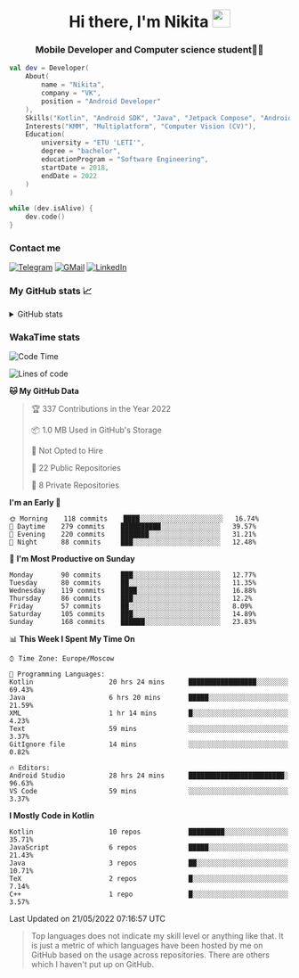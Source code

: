 <h1 align="center">
Hi there, I'm Nikita 
<img src="https://github.com/blackcater/blackcater/raw/main/images/Hi.gif" height="32"/>
</h1>
<h3 align="center">Mobile Developer and Computer science student👨‍💻</h3>

```kotlin
val dev = Developer(
    About(
        name = "Nikita",
        company = "VK",
        position = "Android Developer"
    ),
    Skills("Kotlin", "Android SDK", "Java", "Jetpack Compose", "Android Jetpack"),
    Interests("KMM", "Multiplatform", "Computer Vision (CV)"),
    Education(
        university = "ETU 'LETI'",
        degree = "bachelor",
        educationProgram = "Software Engineering",
        startDate = 2018,
        endDate = 2022
    )
)

while (dev.isAlive) {
    dev.code()
}
```

### Contact me

[![Telegram](https://img.shields.io/badge/Telegram-white?style=for-the-badge&logo=telegram&logoColor=29e9ea)](https://t.me/po4yka)
[![GMail](https://img.shields.io/badge/Gmail-white?style=for-the-badge&logo=gmail&logoColor=d14836)](mailto:pochaev.nik@gmail.com)
[![LinkedIn](https://img.shields.io/badge/linkedin%20-white.svg?&style=for-the-badge&logo=linkedin&logoColor=%230077B5)](https://www.linkedin.com/in/nikita-pochaev-415b5a1a1)

### My GitHub stats 📈

<details>
  <summary>GitHub stats</summary>
  <p align="center">
    <img src="https://github-readme-stats.vercel.app/api?username=po4yka&show_icons=true&theme=dark" />
  </p>
</details>

### WakaTime stats

<!--START_SECTION:waka-->
![Code Time](http://img.shields.io/badge/Code%20Time-2%2C771%20hrs%2033%20mins-blue)

![Lines of code](https://img.shields.io/badge/From%20Hello%20World%20I%27ve%20Written-1%20Million%20lines%20of%20code-blue)

**🐱 My GitHub Data** 

> 🏆 337 Contributions in the Year 2022
 > 
> 📦 1.0 MB Used in GitHub's Storage 
 > 
> 🚫 Not Opted to Hire
 > 
> 📜 22 Public Repositories 
 > 
> 🔑 8 Private Repositories  
 > 
**I'm an Early 🐤** 

```text
🌞 Morning    118 commits    ████░░░░░░░░░░░░░░░░░░░░░   16.74% 
🌆 Daytime    279 commits    ██████████░░░░░░░░░░░░░░░   39.57% 
🌃 Evening    220 commits    ███████░░░░░░░░░░░░░░░░░░   31.21% 
🌙 Night      88 commits     ███░░░░░░░░░░░░░░░░░░░░░░   12.48%

```
📅 **I'm Most Productive on Sunday** 

```text
Monday       90 commits     ███░░░░░░░░░░░░░░░░░░░░░░   12.77% 
Tuesday      80 commits     ██░░░░░░░░░░░░░░░░░░░░░░░   11.35% 
Wednesday    119 commits    ████░░░░░░░░░░░░░░░░░░░░░   16.88% 
Thursday     86 commits     ███░░░░░░░░░░░░░░░░░░░░░░   12.2% 
Friday       57 commits     ██░░░░░░░░░░░░░░░░░░░░░░░   8.09% 
Saturday     105 commits    ███░░░░░░░░░░░░░░░░░░░░░░   14.89% 
Sunday       168 commits    ██████░░░░░░░░░░░░░░░░░░░   23.83%

```


📊 **This Week I Spent My Time On** 

```text
⌚︎ Time Zone: Europe/Moscow

💬 Programming Languages: 
Kotlin                   20 hrs 24 mins      █████████████████░░░░░░░░   69.43% 
Java                     6 hrs 20 mins       █████░░░░░░░░░░░░░░░░░░░░   21.59% 
XML                      1 hr 14 mins        █░░░░░░░░░░░░░░░░░░░░░░░░   4.23% 
Text                     59 mins             ░░░░░░░░░░░░░░░░░░░░░░░░░   3.37% 
GitIgnore file           14 mins             ░░░░░░░░░░░░░░░░░░░░░░░░░   0.82%

🔥 Editors: 
Android Studio           28 hrs 24 mins      ████████████████████████░   96.63% 
VS Code                  59 mins             ░░░░░░░░░░░░░░░░░░░░░░░░░   3.37%

```

**I Mostly Code in Kotlin** 

```text
Kotlin                   10 repos            █████████░░░░░░░░░░░░░░░░   35.71% 
JavaScript               6 repos             █████░░░░░░░░░░░░░░░░░░░░   21.43% 
Java                     3 repos             ██░░░░░░░░░░░░░░░░░░░░░░░   10.71% 
TeX                      2 repos             █░░░░░░░░░░░░░░░░░░░░░░░░   7.14% 
C++                      1 repo              █░░░░░░░░░░░░░░░░░░░░░░░░   3.57%

```



 Last Updated on 21/05/2022 07:16:57 UTC
<!--END_SECTION:waka-->

> Top languages does not indicate my skill level or anything like that. It is just a metric of which languages have been hosted by me on GitHub based on the usage across repositories. There are others which I haven't put up on GitHub.

